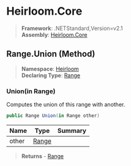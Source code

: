 # Heirloom.Core

> **Framework**: .NETStandard,Version=v2.1  
> **Assembly**: [Heirloom.Core][0]

## Range.Union (Method)

> **Namespace**: [Heirloom][0]  
> **Declaring Type**: [Range][1]

### Union(in Range)

Computes the union of this range with another.

```cs
public Range Union(in Range other)
```

| Name  | Type       | Summary |
|-------|------------|---------|
| other | [Range][1] |         |

> **Returns** - [Range][1]

[0]: ../../../Heirloom.Core.md
[1]: ../Range.md
